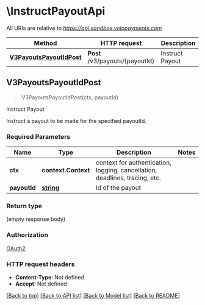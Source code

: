 # \InstructPayoutApi

All URIs are relative to *https://api.sandbox.velopayments.com*

Method | HTTP request | Description
------------- | ------------- | -------------
[**V3PayoutsPayoutIdPost**](InstructPayoutApi.md#V3PayoutsPayoutIdPost) | **Post** /v3/payouts/{payoutId} | Instruct Payout



## V3PayoutsPayoutIdPost

> V3PayoutsPayoutIdPost(ctx, payoutId)

Instruct Payout

Instruct a payout to be made for the specified payoutId.

### Required Parameters


Name | Type | Description  | Notes
------------- | ------------- | ------------- | -------------
**ctx** | **context.Context** | context for authentication, logging, cancellation, deadlines, tracing, etc.
**payoutId** | [**string**](.md)| Id of the payout | 

### Return type

 (empty response body)

### Authorization

[OAuth2](../README.md#OAuth2)

### HTTP request headers

- **Content-Type**: Not defined
- **Accept**: Not defined

[[Back to top]](#) [[Back to API list]](../README.md#documentation-for-api-endpoints)
[[Back to Model list]](../README.md#documentation-for-models)
[[Back to README]](../README.md)

